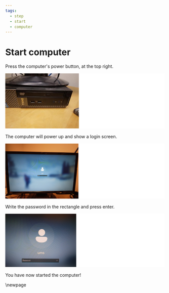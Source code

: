 ```yaml
---
tags:
  - step
  - start
  - computer
---
```


# Start computer

Press the computer's power button, at the top right.

![The computer's power button is at the top right](computer_power_button_50.png)

The computer will power up and show a login screen.

![The login screen](computer_login_screen_50.png)

Write the password in the rectangle and press enter.

![Write the password here and press enter](login_screen_no_password_50.png)

You have now started the computer!

\newpage
